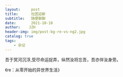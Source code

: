 ```yaml
---
layout:     post
title:      社团迎新
subtitle:   随便聊聊
date:       2021-10-10
author:    JZH
header-img: img/post-bg-re-vs-ng2.jpg
catalog: true
tags:
    - 杂记
---
```


吾于冥河沉浮,受尽命运捉弄，纵然汝将忘吾，吾亦伴汝身旁。

《re：从零开始的异世界生活》

